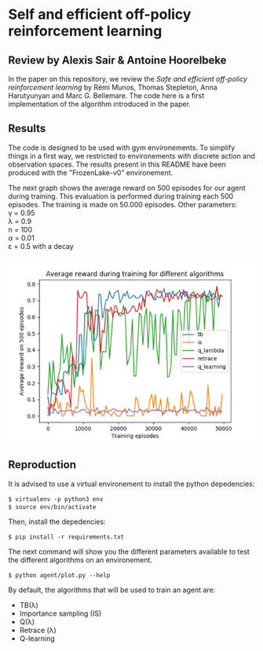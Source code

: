 # Self and efficient off-policy reinforcement learning

## Review by Alexis Sair & Antoine Hoorelbeke

In the paper on this repository, we review the *Safe and efficient off-policy reinforcement
learning* by Rémi Munos, Thomas Stepleton, Anna Harutyunyan and
Marc G. Bellemare. The code here is a first implementation of the algorithm introduced in the paper. 

## Results

The code is designed to be used with gym environements. To simplify things in a first way, we restricted to environements with discrete action and observation spaces. The results present in this README have been produced with the "FrozenLake-v0" environement.

The next graph shows the average reward on 500 episodes for our agent during training. This evaluation is performed during training each 500 episodes. The training is made on 50.000 episodes. Other parameters:  
&gamma; = 0.95  
&lambda; = 0.9  
n = 100  
&alpha; = 0.01  
&epsilon; = 0.5 with a decay  

![frozen-lake]

## Reproduction

It is advised to use a virtual environement to install the python depedencies:

```
$ virtualenv -p python3 env
$ source env/bin/activate
```

Then, install the depedencies:

```
$ pip install -r requirements.txt
```

The next command will show you the different parameters available to test the different algorithms on an environement. 
```
$ python agent/plot.py --help
```

By default, the algorithms that will be used to train an agent are:
- TB(&lambda;)
- Importance sampling (IS)
- Q(&lambda;)
- Retrace (&lambda;)
- Q-learning

[frozen-lake]: ./results/frozen-lake.png ""
